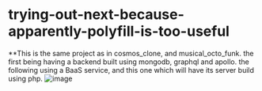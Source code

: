 # trying-out-next-because-apparently-polyfill-is-too-useful


**This is the same project as in cosmos_clone, and musical_octo_funk. the first being having a backend built using mongodb, graphql and apollo. the following using a BaaS service, and this one which will have its server build using php. 
![image](https://user-images.githubusercontent.com/88867653/154393378-638235a6-2191-464d-9ae9-1e79cfc187ee.png)
